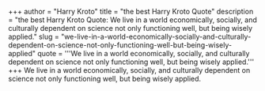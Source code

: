 +++
author = "Harry Kroto"
title = "the best Harry Kroto Quote"
description = "the best Harry Kroto Quote: We live in a world economically, socially, and culturally dependent on science not only functioning well, but being wisely applied."
slug = "we-live-in-a-world-economically-socially-and-culturally-dependent-on-science-not-only-functioning-well-but-being-wisely-applied"
quote = '''We live in a world economically, socially, and culturally dependent on science not only functioning well, but being wisely applied.'''
+++
We live in a world economically, socially, and culturally dependent on science not only functioning well, but being wisely applied.
